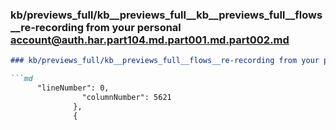### kb/previews_full/kb__previews_full__kb__previews_full__flows__re-recording from your personal account@auth.har.part104.md.part001.md.part002.md

```md
### kb/previews_full/kb__previews_full__flows__re-recording from your personal account@auth.har.part104.md.part001.md (part 002)

```md
      "lineNumber": 0,
                "columnNumber": 5621
              },
              {
             
```

```

```
